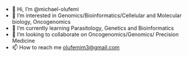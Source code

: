 - 👋 Hi, I’m @michael-olufemi
- 👀 I’m interested in Genomics/Bioinformatics/Cellelular and Molecular biology, Oncogenomics
- 🌱 I’m currently learning Parasitology, Genetics and Bioinformatics
- 💞️ I’m looking to collaborate on Oncogenomics/Genomics/ Precision Medicine
- 📫 How to reach me olufemim3@gmail.com

<!---
michael-olufemi/michael-olufemi is a ✨ special ✨ repository because its `README.md` (this file) appears on your GitHub profile.
You can click the Preview link to take a look at your changes.
--->
